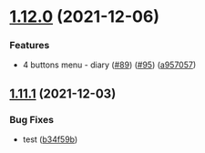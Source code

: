 # [1.12.0](https://github.com/SocialGouv/monsuivipsy/compare/v1.11.1...v1.12.0) (2021-12-06)


### Features

* 4 buttons menu - diary ([#89](https://github.com/SocialGouv/monsuivipsy/issues/89)) ([#95](https://github.com/SocialGouv/monsuivipsy/issues/95)) ([a957057](https://github.com/SocialGouv/monsuivipsy/commit/a957057fe17bfaf2689db91fe538695d1e0eaf8c))

## [1.11.1](https://github.com/SocialGouv/monsuivipsy/compare/v1.11.0...v1.11.1) (2021-12-03)


### Bug Fixes

* test ([b34f59b](https://github.com/SocialGouv/monsuivipsy/commit/b34f59b0931911d6de36fc71754e101598c69c61))

